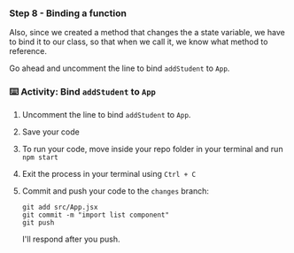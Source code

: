 ### Step 8 - Binding a function

Also, since we created a method that changes the a state variable, we have to bind it to our class, so that when we call it, we know what method to reference.

Go ahead and uncomment the line to bind `addStudent` to `App`.

### :keyboard: Activity: Bind `addStudent` to `App`

1. Uncomment the line to bind `addStudent` to `App`.
2. Save your code
3. To run your code, move inside your repo folder in your terminal and run `npm start`
4. Exit the process in your terminal using `Ctrl + C`
3. Commit and push your code to the `changes` branch:
    ```
    git add src/App.jsx
    git commit -m "import list component"
    git push
    ```

    I'll respond after you push.